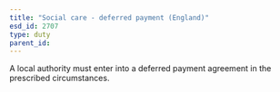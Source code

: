 ```yaml
---
title: "Social care - deferred payment (England)"
esd_id: 2707
type: duty
parent_id:  
---
```


A local authority must enter into a deferred payment agreement in the prescribed circumstances.

